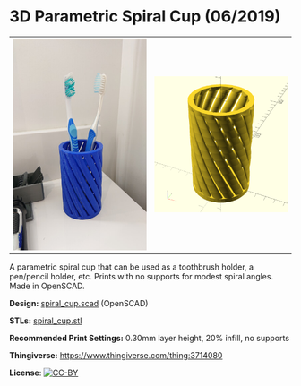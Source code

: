 # 3D Parametric Spiral Cup (06/2019)

<table>
<tr>
<td><a href="images/photo.jpg"><img src="images/photo.thumb.jpg" alt="Photo"/></a></td>
<td><a href="images/rendering.png"><img src="images/rendering.thumb.png" alt="Rendering"/></a></td>
</tr>
</table>

A parametric spiral cup that can be used as a toothbrush holder, a pen/pencil holder, etc. Prints with no supports for modest spiral angles. Made in OpenSCAD.

**Design:** [spiral_cup.scad](spiral_cup.scad) (OpenSCAD)

**STLs:** [spiral_cup.stl](stls/spiral_cup.stl)

**Recommended Print Settings:** 0.30mm layer height, 20% infill, no supports

**Thingiverse:** https://www.thingiverse.com/thing:3714080

**License**: [![CC-BY](https://i.creativecommons.org/l/by/4.0/80x15.png)](http://creativecommons.org/licenses/by/4.0/)
